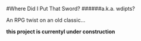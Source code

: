 #Where Did I Put That Sword?
######a.k.a. wdipts?

An RPG twist on an old classic...

**this project is currentyl under construction**